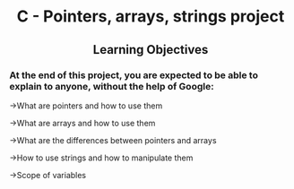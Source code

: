 <h1 align=center>C - Pointers, arrays, strings project</h1>
<h2 align=center>Learning Objectives</h2>
<h3>At the end of this project, you are expected to be able to explain to anyone, without the help of Google:</h3>

→What are pointers and how to use them

→What are arrays and how to use them

→What are the differences between pointers and arrays

→How to use strings and how to manipulate them

→Scope of variables
